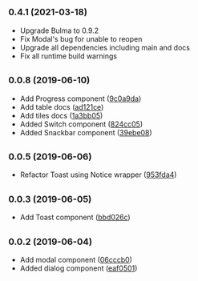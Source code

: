## <small>0.4.1 (2021-03-18)</small>

* Upgrade Bulma to 0.9.2
* Fix Modal's bug for unable to reopen
* Upgrade all dependencies including main and docs
* Fix all runtime build warnings

## <small>0.0.8 (2019-06-10)</small>

* Add Progress component ([9c0a9da](https://github.com/abbychau/svelma/commit/9c0a9da))
* Add table docs ([ad121ce](https://github.com/abbychau/svelma/commit/ad121ce))
* Add tiles docs ([1a3bb05](https://github.com/abbychau/svelma/commit/1a3bb05))
* Added Switch component ([824cc05](https://github.com/abbychau/svelma/commit/824cc05))
* Added Snackbar component ([39ebe08](https://github.com/abbychau/svelma/commit/39ebe08))

## <small>0.0.5 (2019-06-06)</small>

* Refactor Toast using Notice wrapper ([953fda4](https://github.com/abbychau/svelma/commit/953fda4))

## <small>0.0.3 (2019-06-05)</small>

* Add Toast component ([bbd026c](https://github.com/abbychau/svelma/commit/bbd026c))

## <small>0.0.2 (2019-06-04)</small>

* Add modal component ([06cccb0](https://github.com/abbychau/svelma/commit/06cccb0))
* Added dialog component ([eaf0501](https://github.com/abbychau/svelma/commit/eaf0501))



